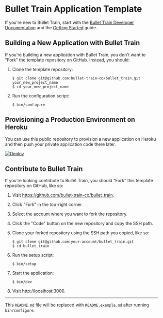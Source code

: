 # Bullet Train Application Template
If you're new to Bullet Train, start with the [Bullet Train Developer Documentation](https://tailwind.bullettrain.co/docs) and the [Getting Started](https://tailwind.bullettrain.co/docs/getting-started) guide.

## Building a New Application with Bullet Train
If you're building a new application with Bullet Train, you don't want to "Fork" the template repository on GitHub. Instead, you should:

1. Clone the template repository:

    ```
    $ git clone git@github.com:bullet-train-co/bullet_train.git your_new_project_name
    $ cd your_new_project_name
    ```

2. Run the configuration script:

    ```
    $ bin/configure
    ```

## Provisioning a Production Environment on Heroku
You can use this public repository to provision a new application on Heroku and then push your private application code there later.

[![Deploy](https://www.herokucdn.com/deploy/button.svg)](https://heroku.com/deploy?template=http://github.com/bullet-train-co/bullet_train)

## Contribute to Bullet Train
If you're looking contribute to Bullet Train, you should "Fork" this template repository on GitHub, like so:

1. Visit https://github.com/bullet-train-co/bullet_train.
2. Click "Fork" in the top-right corner.
3. Select the account where you want to fork the repository.
4. Click the "Code" button on the new repository and copy the SSH path.
5. Clone your forked repository using the SSH path you copied, like so:

    ```
    $ git clone git@github.com:your-account/bullet_train.git
    $ cd bullet_train
    ```

6. Run the setup script:

    ```
    $ bin/setup
    ```

7. Start the application:

    ```
    $ bin/dev
    ```

8. Visit http://localhost:3000.

---

This `README.md` file will be replaced with [`README.example.md`](./README.example.md) after running `bin/configure`.
